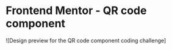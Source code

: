 # Frontend Mentor - QR code component

![Design preview for the QR code component coding challenge]

